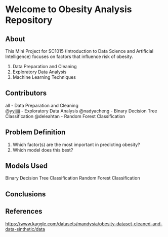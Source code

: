 # Welcome to Obesity Analysis Repository
**About**
---

This Mini Project for SC1015 (Introduction to Data Science and Artificial Intelligence) focuses on factors that influence risk of obesity.

1. Data Preparation and Cleaning
2. Exploratory Data Analysis
3. Machine Learning Techniques

**Contributors**
---
all - Data Preparation and Cleaning  
@yyjjjjj - Exploratory Data Analysis
@nadyacheng - Binary Decision Tree Classification
@deleahtan - Random Forest Classification

**Problem Definition**
---
1. Which factor(s) are the most important in predicting obesity?
2. Which model does this best?

**Models Used**
---
Binary Decision Tree Classification
Random Forest Classification

**Conclusions**
---

**References**
---
https://www.kaggle.com/datasets/mandysia/obesity-dataset-cleaned-and-data-sinthetic/data
